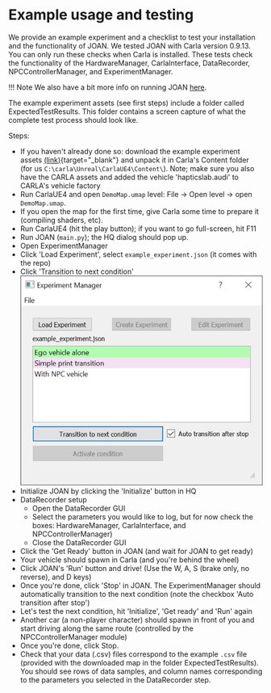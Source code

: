 # Example usage and testing

We provide an example experiment and a checklist to test your installation and the functionality of JOAN. We tested JOAN with Carla version 0.9.13. You can only run these checks
when Carla is installed. These tests check the functionality of the HardwareManager, CarlaInterface, DataRecorder, NPCControllerManager, and ExperimentManager.

!!! Note 
    We also have a bit more info on running JOAN [here](firststeps-joan-run.md).

The example experiment assets (see first steps) include a folder called ExpectedTestResults. This folder contains a screen capture of what the complete test process should look like.

Steps:

- If you haven't already done so: download the example experiment assets [(link)](https://doi.org/10.4121/19419923){target="_blank"} and unpack
  it in Carla's Content folder (for us `C:\carla\Unreal\CarlaUE4\Content\`). Note; make sure you also have the CARLA assets and added the
  vehicle 'hapticslab.audi' to CARLA's vehicle factory 
- Run CarlaUE4 and open `DemoMap.umap` level: File &rarr; Open level &rarr; open `DemoMap.umap`.
- If you open the map for the first time, give Carla some time to prepare it (compiling shaders, etc).
- Run CarlaUE4 (hit the play button); if you want to go full-screen, hit F11
- Run JOAN (`main.py`); the HQ dialog should pop up.
- Open ExperimentManager
- Click 'Load Experiment', select `example_experiment.json` (it comes with the repo)
- Click 'Transition to next condition' ![transition to next condition](imgs/experiment-manager-exaple-experiment.png)
- Initialize JOAN by clicking the 'Initialize' button in HQ
- DataRecorder setup
  - Open the DataRecorder GUI
  - Select the parameters you would like to log, but for now check the boxes: HardwareManager, CarlaInterface, and NPCControllerManager)
  - Close the DataRecorder GUI
- Click the 'Get Ready' button in JOAN (and wait for JOAN to get ready)
- Your vehicle should spawn in Carla (and you're behind the wheel)
- Click JOAN's 'Run' button and drive! (Use the W, A, S (brake only, no reverse), and D keys)
- Once you're done, click 'Stop' in JOAN. The ExperimentManager should automatically transition to the next condition (note the checkbox 'Auto transition after stop')
- Let's test the next condition, hit 'Initialize', 'Get ready' and 'Run' again
- Another car (a non-player character) should spawn in front of you and start driving along the same route (controlled by the NPCControllerManager module)
- Once you're done, click Stop.
- Check that your data (.csv) files correspond to the example `.csv` file (provided with the downloaded map in the folder ExpectedTestResults). You should see rows of data samples, and column names corresponding to the parameters you selected in the DataRecorder step.

